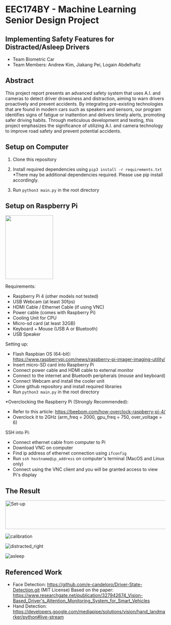 # EEC174BY - Machine Learning Senior Design Project
## Implementing Safety Features for Distracted/Asleep Drivers
- Team Biometric Car
- Team Members: Andrew Kim, Jiakang Pei, Logain Abdelhafiz

## Abstract
This project report presents an advanced safety system that uses A.I. and cameras to detect driver drowsiness and distraction, aiming to warn drivers proactively and prevent accidents. By integrating pre-existing technologies that are found in modern cars such as speakers and sensors, our program identifies signs of fatigue or inattention and delivers timely alerts, promoting safer driving habits. Through meticulous development and testing, this project emphasizes the significance of utilizing A.I. and camera technology to improve road safety and prevent potential accidents.

## Setup on Computer
1. Clone this repository
2. Install required dependencies using ```pip3 install -r requirements.txt``` *There may be additional dependencies required. Please use pip install accordingly.

3. Run ```python3 main.py``` in the root directory

## Setup on Raspberry Pi

<img src="https://github.com/kim15096/eec174-biometric-car/assets/14260072/83e1c624-2833-45c5-a15c-a402322c5977" width="150" height="200">

Requirements:
- Raspberry Pi 4 (other models not tested)
- USB Webcam (at least 30fps)
- HDMI Cable / Ethernet Cable (if using VNC)
- Power cable (comes with Raspberry Pi)
- Cooling Unit for CPU
- Micro-sd card (at least 32GB)
- Keyboard + Mouse (USB A or Bluetooth)
- USB Speaker

Setting up:
- Flash Raspbian OS (64-bit): https://www.raspberrypi.com/news/raspberry-pi-imager-imaging-utility/
- Insert micro-SD card into Raspberry Pi
- Connect power cable and HDMI cable to external monitor
- Connect to the internet and Bluetooth peripherals (mouse and keyboard)
- Connect Webcam and install the cooler unit
- Clone github repository and install required libraries
- Run ```python3 main.py``` in the root directory

*Overclocking the Raspberry Pi (Strongly Recommended):
- Refer to this article: https://beebom.com/how-overclock-raspberry-pi-4/
- Overclock it to 2GHz (arm_freq = 2000, gpu_freq = 750, over_voltage = 6)

SSH into Pi:
- Connect ethernet cable from computer to Pi
- Download VNC on computer
- Find ip address of ethernet connection using ```ifconfig```
- Run ```ssh hostname@ip_address``` on computer's terminal (MacOS and Linux only)
- Connect using the VNC client and you will be granted access to view Pi's display

## The Result
<img width="1068" alt="Set-up" src="https://github.com/kim15096/eec174-biometric-car/assets/114887225/44078958-062b-4f89-8e97-bafe61bc2e7c" width= "90" height="90"/>

![calibration](https://github.com/kim15096/eec174-biometric-car/assets/114887225/25434dee-f58b-400f-891d-99a685819d8b)

![distracted_right](https://github.com/kim15096/eec174-biometric-car/assets/114887225/271a9c34-3316-4822-a33c-5d61b1750707)

![asleep](https://github.com/kim15096/eec174-biometric-car/assets/114887225/83c220b4-a076-466b-ad02-3d1440f77211)

  
## Referenced Work
- Face Detection: https://github.com/e-candeloro/Driver-State-Detection.git (MIT License) Based on the paper: https://www.researchgate.net/publication/327942674_Vision-Based_Driver's_Attention_Monitoring_System_for_Smart_Vehicles
- Hand Detection: https://developers.google.com/mediapipe/solutions/vision/hand_landmarker/python#live-stream
